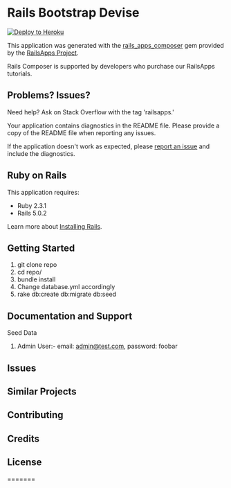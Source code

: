 Rails Bootstrap Devise
================

[![Deploy to Heroku](https://www.herokucdn.com/deploy/button.png)](https://heroku.com/deploy)

This application was generated with the [rails_apps_composer](https://github.com/RailsApps/rails_apps_composer) gem
provided by the [RailsApps Project](http://railsapps.github.io/).

Rails Composer is supported by developers who purchase our RailsApps tutorials.

Problems? Issues?
-----------

Need help? Ask on Stack Overflow with the tag 'railsapps.'

Your application contains diagnostics in the README file. Please provide a copy of the README file when reporting any issues.

If the application doesn't work as expected, please [report an issue](https://github.com/RailsApps/rails_apps_composer/issues)
and include the diagnostics.

Ruby on Rails
-------------

This application requires:

- Ruby 2.3.1
- Rails 5.0.2

Learn more about [Installing Rails](http://railsapps.github.io/installing-rails.html).

Getting Started
---------------
1. git clone repo
2. cd repo/
3. bundle install
4. Change database.yml accordingly
5. rake db:create db:migrate db:seed

Documentation and Support
-------------------------
Seed Data

1. Admin User:- email: admin@test.com, password: foobar

Issues
-------------

Similar Projects
----------------

Contributing
------------

Credits
-------

License
-------
=======
